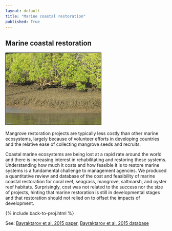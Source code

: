 ```yaml
---
layout: default
title: "Marine coastal restoration"
published: True  
---
```


## Marine coastal restoration

<div class = "image_caption">
<img src ="/images/mangrove.png" alt="coral reef" class="largeimage"/>
<p>
Mangrove restoration projects are typically less costly than other marine ecosystems, largely because of volunteer efforts in developing countries and the relative ease of collecting mangrove seeds and recruits.
</p>
</div>  

Coastal marine ecosystems are being lost at a rapid rate around the world and there is increasing interest in rehabilitating and restoring these systems. Understanding how much it costs and how feasible it is to restore marine systems is a fundamental challenge to management agencies. We produced a quantitative review and database of the cost and feasibility of marine coastal restoration for coral reef, seagrass, mangrove, saltmarsh, and oyster reef habitats. Surprisingly, cost was not related to the success nor the size of projects, hinting that marine restoration is still in developmental stages and that restoration should not relied on to offset the impacts of development.

{% include back-to-proj.html %}


See: [Bayraktarov et al. 2015 paper](http://onlinelibrary.wiley.com/doi/10.1890/15-1077/full), [Bayraktarov et al. 2015 database](http://datadryad.org/resource/doi:10.5061/dryad.rc0jn)
